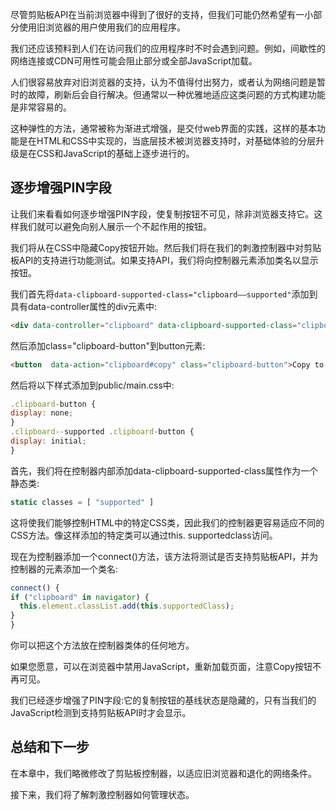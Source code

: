 尽管剪贴板API在当前浏览器中得到了很好的支持，但我们可能仍然希望有一小部分使用旧浏览器的用户使用我们的应用程序。

我们还应该预料到人们在访问我们的应用程序时不时会遇到问题。例如，间歇性的网络连接或CDN可用性可能会阻止部分或全部JavaScript加载。 

人们很容易放弃对旧浏览器的支持，认为不值得付出努力，或者认为网络问题是暂时的故障，刷新后会自行解决。但通常以一种优雅地适应这类问题的方式构建功能是非常容易的。

这种弹性的方法，通常被称为渐进式增强，是交付web界面的实践，这样的基本功能是在HTML和CSS中实现的，当底层技术被浏览器支持时，对基础体验的分层升级是在CSS和JavaScript的基础上逐步进行的。 

 

## 逐步增强PIN字段 

 

让我们来看看如何逐步增强PIN字段，使复制按钮不可见，除非浏览器支持它。这样我们就可以避免向别人展示一个不起作用的按钮。

我们将从在CSS中隐藏Copy按钮开始。然后我们将在我们的刺激控制器中对剪贴板API的支持进行功能测试。如果支持API，我们将向控制器元素添加类名以显示按钮。

我们首先将`data-clipboard-supported-class="clipboard——supported"`添加到具有data-controller属性的div元素中: 

```html
<div data-controller="clipboard" data-clipboard-supported-class="clipboard--supported">
```

然后添加class="clipboard-button"到button元素: 

```html
<button  data-action="clipboard#copy" class="clipboard-button">Copy to Clipboard</button>
```



然后将以下样式添加到public/main.css中:  

```js
.clipboard-button {
display: none;
}
.clipboard--supported .clipboard-button {
display: initial;
}
```



首先，我们将在控制器内部添加data-clipboard-supported-class属性作为一个静态类: 

```js
static classes = [ "supported" ]
```



这将使我们能够控制HTML中的特定CSS类，因此我们的控制器更容易适应不同的CSS方法。像这样添加的特定类可以通过this. supportedclass访问。

现在为控制器添加一个connect()方法，该方法将测试是否支持剪贴板API，并为控制器的元素添加一个类名: 

```js
connect() {
if ("clipboard" in navigator) {
  this.element.classList.add(this.supportedClass);
}
}
```



你可以把这个方法放在控制器类体的任何地方。 

如果您愿意，可以在浏览器中禁用JavaScript，重新加载页面，注意Copy按钮不再可见。 

我们已经逐步增强了PIN字段:它的复制按钮的基线状态是隐藏的，只有当我们的JavaScript检测到支持剪贴板API时才会显示。 

 

## 总结和下一步 

 

在本章中，我们略微修改了剪贴板控制器，以适应旧浏览器和退化的网络条件。 

接下来，我们将了解刺激控制器如何管理状态。

 